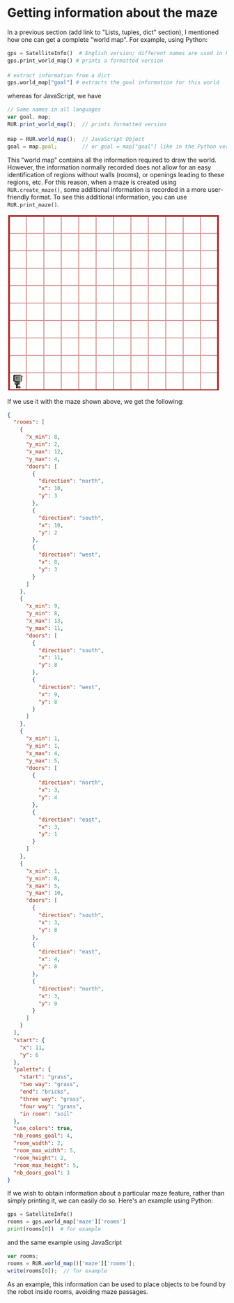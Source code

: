 # Getting information about the maze

In a previous section \(add link to "Lists, tuples, dict" section\), I mentioned how one can get a complete "world map". For example, using Python:

```py
gps = SatelliteInfo()  # English version; different names are used in French
gps.print_world_map() # prints a formatted version

# extract information from a dict
gps.world_map["goal"] # extracts the goal information for this world
```

whereas for JavaScript, we have

```js
// Same names in all languages
var goal, map;
RUR.print_world_map();  // prints formatted version

map = RUR.world_map();  // JavaScript Object
goal = map.goal;        // or goal = map["goal"] like in the Python version
```

This "world map" contains all the information required to draw the world. However, the information normally recorded does not allow for an easy identification of regions without walls \(rooms\), or openings leading to these regions, etc.  For this reason, when a maze is created using `RUR.create_maze()`, some additional information is recorded in a more user-friendly format. To see this additional information, you can use `RUR.print_maze()`.

![](/assets/maze_rooms.gif)

If we use it with the maze shown above, we get the following:

```json
{
  "rooms": [
    {
      "x_min": 8,
      "y_min": 2,
      "x_max": 12,
      "y_max": 4,
      "doors": [
        {
          "direction": "north",
          "x": 10,
          "y": 3
        },
        {
          "direction": "south",
          "x": 10,
          "y": 2
        },
        {
          "direction": "west",
          "x": 8,
          "y": 3
        }
      ]
    },
    {
      "x_min": 9,
      "y_min": 8,
      "x_max": 13,
      "y_max": 11,
      "doors": [
        {
          "direction": "south",
          "x": 11,
          "y": 8
        },
        {
          "direction": "west",
          "x": 9,
          "y": 8
        }
      ]
    },
    {
      "x_min": 1,
      "y_min": 1,
      "x_max": 4,
      "y_max": 5,
      "doors": [
        {
          "direction": "north",
          "x": 3,
          "y": 4
        },
        {
          "direction": "east",
          "x": 3,
          "y": 1
        }
      ]
    },
    {
      "x_min": 1,
      "y_min": 8,
      "x_max": 5,
      "y_max": 10,
      "doors": [
        {
          "direction": "south",
          "x": 3,
          "y": 8
        },
        {
          "direction": "east",
          "x": 4,
          "y": 8
        },
        {
          "direction": "north",
          "x": 3,
          "y": 9
        }
      ]
    }
  ],
  "start": {
    "x": 11,
    "y": 6
  },
  "palette": {
    "start": "grass",
    "two way": "grass",
    "end": "bricks",
    "three way": "grass",
    "four way": "grass",
    "in room": "soil"
  },
  "use_colors": true,
  "nb_rooms_goal": 4,
  "room_width": 2,
  "room_max_width": 5,
  "room_height": 2,
  "room_max_height": 5,
  "nb_doors_goal": 3
}
```

If we wish to obtain information about a particular maze feature, rather than simply printing it, we can easily do so. Here's an example using Python:

```py
gps = SatelliteInfo()
rooms = gps.world_map['maze']['rooms']
print(rooms[0])  # for example
```

and the same example using JavaScript

```js
var rooms;
rooms = RUR.world_map()['maze']['rooms'];
write(rooms[0]);  // for example
```

As an example, this information can be used to place objects to be found by the robot inside rooms, avoiding maze passages.

